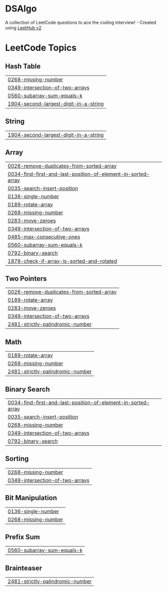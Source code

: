# DSAlgo
A collection of LeetCode questions to ace the coding interview! - Created using [LeetHub v2](https://github.com/arunbhardwaj/LeetHub-2.0)

<!---LeetCode Topics Start-->
# LeetCode Topics
## Hash Table
|  |
| ------- |
| [0268-missing-number](https://github.com/mahammadhussain98/DSAlgo/tree/master/0268-missing-number) |
| [0349-intersection-of-two-arrays](https://github.com/mahammadhussain98/DSAlgo/tree/master/0349-intersection-of-two-arrays) |
| [0560-subarray-sum-equals-k](https://github.com/mahammadhussain98/DSAlgo/tree/master/0560-subarray-sum-equals-k) |
| [1904-second-largest-digit-in-a-string](https://github.com/mahammadhussain98/DSAlgo/tree/master/1904-second-largest-digit-in-a-string) |
## String
|  |
| ------- |
| [1904-second-largest-digit-in-a-string](https://github.com/mahammadhussain98/DSAlgo/tree/master/1904-second-largest-digit-in-a-string) |
## Array
|  |
| ------- |
| [0026-remove-duplicates-from-sorted-array](https://github.com/mahammadhussain98/DSAlgo/tree/master/0026-remove-duplicates-from-sorted-array) |
| [0034-find-first-and-last-position-of-element-in-sorted-array](https://github.com/mahammadhussain98/DSAlgo/tree/master/0034-find-first-and-last-position-of-element-in-sorted-array) |
| [0035-search-insert-position](https://github.com/mahammadhussain98/DSAlgo/tree/master/0035-search-insert-position) |
| [0136-single-number](https://github.com/mahammadhussain98/DSAlgo/tree/master/0136-single-number) |
| [0189-rotate-array](https://github.com/mahammadhussain98/DSAlgo/tree/master/0189-rotate-array) |
| [0268-missing-number](https://github.com/mahammadhussain98/DSAlgo/tree/master/0268-missing-number) |
| [0283-move-zeroes](https://github.com/mahammadhussain98/DSAlgo/tree/master/0283-move-zeroes) |
| [0349-intersection-of-two-arrays](https://github.com/mahammadhussain98/DSAlgo/tree/master/0349-intersection-of-two-arrays) |
| [0485-max-consecutive-ones](https://github.com/mahammadhussain98/DSAlgo/tree/master/0485-max-consecutive-ones) |
| [0560-subarray-sum-equals-k](https://github.com/mahammadhussain98/DSAlgo/tree/master/0560-subarray-sum-equals-k) |
| [0792-binary-search](https://github.com/mahammadhussain98/DSAlgo/tree/master/0792-binary-search) |
| [1878-check-if-array-is-sorted-and-rotated](https://github.com/mahammadhussain98/DSAlgo/tree/master/1878-check-if-array-is-sorted-and-rotated) |
## Two Pointers
|  |
| ------- |
| [0026-remove-duplicates-from-sorted-array](https://github.com/mahammadhussain98/DSAlgo/tree/master/0026-remove-duplicates-from-sorted-array) |
| [0189-rotate-array](https://github.com/mahammadhussain98/DSAlgo/tree/master/0189-rotate-array) |
| [0283-move-zeroes](https://github.com/mahammadhussain98/DSAlgo/tree/master/0283-move-zeroes) |
| [0349-intersection-of-two-arrays](https://github.com/mahammadhussain98/DSAlgo/tree/master/0349-intersection-of-two-arrays) |
| [2481-strictly-palindromic-number](https://github.com/mahammadhussain98/DSAlgo/tree/master/2481-strictly-palindromic-number) |
## Math
|  |
| ------- |
| [0189-rotate-array](https://github.com/mahammadhussain98/DSAlgo/tree/master/0189-rotate-array) |
| [0268-missing-number](https://github.com/mahammadhussain98/DSAlgo/tree/master/0268-missing-number) |
| [2481-strictly-palindromic-number](https://github.com/mahammadhussain98/DSAlgo/tree/master/2481-strictly-palindromic-number) |
## Binary Search
|  |
| ------- |
| [0034-find-first-and-last-position-of-element-in-sorted-array](https://github.com/mahammadhussain98/DSAlgo/tree/master/0034-find-first-and-last-position-of-element-in-sorted-array) |
| [0035-search-insert-position](https://github.com/mahammadhussain98/DSAlgo/tree/master/0035-search-insert-position) |
| [0268-missing-number](https://github.com/mahammadhussain98/DSAlgo/tree/master/0268-missing-number) |
| [0349-intersection-of-two-arrays](https://github.com/mahammadhussain98/DSAlgo/tree/master/0349-intersection-of-two-arrays) |
| [0792-binary-search](https://github.com/mahammadhussain98/DSAlgo/tree/master/0792-binary-search) |
## Sorting
|  |
| ------- |
| [0268-missing-number](https://github.com/mahammadhussain98/DSAlgo/tree/master/0268-missing-number) |
| [0349-intersection-of-two-arrays](https://github.com/mahammadhussain98/DSAlgo/tree/master/0349-intersection-of-two-arrays) |
## Bit Manipulation
|  |
| ------- |
| [0136-single-number](https://github.com/mahammadhussain98/DSAlgo/tree/master/0136-single-number) |
| [0268-missing-number](https://github.com/mahammadhussain98/DSAlgo/tree/master/0268-missing-number) |
## Prefix Sum
|  |
| ------- |
| [0560-subarray-sum-equals-k](https://github.com/mahammadhussain98/DSAlgo/tree/master/0560-subarray-sum-equals-k) |
## Brainteaser
|  |
| ------- |
| [2481-strictly-palindromic-number](https://github.com/mahammadhussain98/DSAlgo/tree/master/2481-strictly-palindromic-number) |
<!---LeetCode Topics End-->